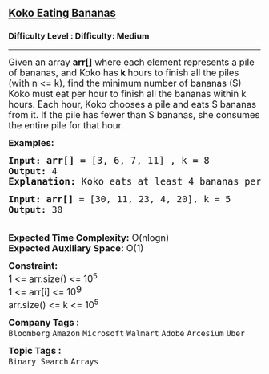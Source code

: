 <h2><a href="https://www.geeksforgeeks.org/problems/koko-eating-bananas/1">Koko Eating Bananas</a></h2><h3>Difficulty Level : Difficulty: Medium</h3><hr><div class="problems_problem_content__Xm_eO"><p><span style="font-size: 18px;">Given an array <strong>arr[]</strong> where each element represents a pile of bananas, and Koko has<strong> k </strong>hours to finish all the piles (with n &lt;= k), find the minimum number of bananas (S) Koko must eat per hour to finish all the bananas within k hours. Each hour, Koko chooses a pile and eats S bananas from it. If the pile has fewer than S bananas, she consumes the entire pile for that hour.</span></p>
<p><strong><span style="font-size: 18px;">Examples:</span></strong></p>
<pre><strong><span style="font-size: 18px;">Input:</span><span style="font-size: 18px;"> <span style="font-size: 14pt;">arr[]</span></span></strong><span style="font-size: 14pt;"> = [3, 6, 7, 11] , k = 8</span><span style="font-size: 18px;">
<strong><span style="font-size: 18px;">Output:</span> </strong></span><span style="font-size: 18px;">4<br></span><strong><span style="font-size: 14pt;">Explanation: </span></strong><span style="font-size: 18.6667px;">Koko eats at least 4 bananas per hour to finish all piles within 8 hours, as she can consume each pile in 1 + 2 + 2 + 3 = 8 hours.</span></pre>
<pre><span style="font-size: 18px;"><strong>Input: arr[]</strong> = [30, 11, 23, 4, 20], k = 5
<strong>Output: </strong></span><span style="font-size: 18px;">30</span></pre>
<p><span style="font-size: 18px;"><br><strong style="font-family: -apple-system, BlinkMacSystemFont, 'Segoe UI', Roboto, Oxygen, Ubuntu, Cantarell, 'Open Sans', 'Helvetica Neue', sans-serif; white-space: normal;">Expected Time Complexity:</strong><span style="font-family: -apple-system, BlinkMacSystemFont, 'Segoe UI', Roboto, Oxygen, Ubuntu, Cantarell, 'Open Sans', 'Helvetica Neue', sans-serif; white-space: normal;">&nbsp;O(nlogn)</span><br style="font-family: -apple-system, BlinkMacSystemFont, 'Segoe UI', Roboto, Oxygen, Ubuntu, Cantarell, 'Open Sans', 'Helvetica Neue', sans-serif; white-space: normal;"><strong style="font-family: -apple-system, BlinkMacSystemFont, 'Segoe UI', Roboto, Oxygen, Ubuntu, Cantarell, 'Open Sans', 'Helvetica Neue', sans-serif; white-space: normal;">Expected Auxiliary Space:</strong><span style="font-family: -apple-system, BlinkMacSystemFont, 'Segoe UI', Roboto, Oxygen, Ubuntu, Cantarell, 'Open Sans', 'Helvetica Neue', sans-serif; white-space: normal;">&nbsp;O(1)</span><br></span></p>
<p><strong><span style="font-size: 18px;">Constraint:</span></strong><br><span style="font-size: 18px;">1 &lt;= arr.size() &lt;= 10<sup>5&nbsp;</sup><br>1 &lt;= arr[i] &lt;= 10</span><sup><span style="font-size: 18px;">9&nbsp;</span></sup><br><span style="font-size: 18px;">arr.size() &lt;= k &lt;= 10<sup>5</sup></span></p></div><p><span style=font-size:18px><strong>Company Tags : </strong><br><code>Bloomberg</code>&nbsp;<code>Amazon</code>&nbsp;<code>Microsoft</code>&nbsp;<code>Walmart</code>&nbsp;<code>Adobe</code>&nbsp;<code>Arcesium</code>&nbsp;<code>Uber</code>&nbsp;<br><p><span style=font-size:18px><strong>Topic Tags : </strong><br><code>Binary Search</code>&nbsp;<code>Arrays</code>&nbsp;
